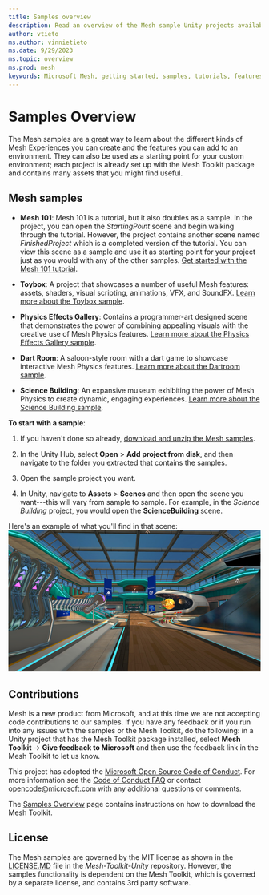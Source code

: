```yaml
---
title: Samples overview
description: Read an overview of the Mesh sample Unity projects available in the Mesh Toolkit.
author: vtieto
ms.author: vinnietieto
ms.date: 9/29/2023
ms.topic: overview
ms.prod: mesh
keywords: Microsoft Mesh, getting started, samples, tutorials, features, toolkit, Mesh toolkit
---
```


# Samples Overview

The Mesh samples are a great way to learn about the different kinds of Mesh Experiences you can create and the features you can add to an environment. They can also be used as a starting point for your custom environment; each project is already set up with the Mesh Toolkit package and contains many assets that you might find useful.

## Mesh samples

- **Mesh 101**: Mesh 101 is a tutorial, but it also doubles as a sample. In the project, you can open the *StartingPoint* scene and begin walking through the tutorial. However, the project contains another scene named *FinishedProject* which is a completed version of the tutorial. You can view this scene as a sample and use it as starting point for your project just as you would with any of the other samples. [Get started with the Mesh 101 tutorial](../mesh-101-tutorial/mesh-101-01-overview-and-setup.md).

- **Toybox**: A project that showcases a number of useful Mesh features: assets, shaders, visual scripting, animations, VFX, and SoundFX. [Learn more about the Toybox sample](toybox.md).

- **Physics Effects Gallery**: Contains a programmer-art designed scene that demonstrates the power of combining appealing visuals with the creative use of Mesh Physics features. [Learn more about the Physics Effects Gallery sample](physics-effects-gallery.md).

- **Dart Room**: A saloon-style room with a dart game to showcase interactive Mesh Physics features. [Learn more about the Dartroom sample](dart-room.md).

- **Science Building**: An expansive museum exhibiting the power of Mesh Physics to create dynamic, engaging experiences. [Learn more about the Science Building sample](science-building.md).


**To start with a sample**:

1. If you haven't done so already, [download and unzip the Mesh samples](download-mesh-samples.md).

1. In the Unity Hub, select **Open** > **Add project from disk**, and then navigate to the folder you extracted that contains the samples.

1. Open the sample project you want. 

1. In Unity, navigate to **Assets** > **Scenes** and then open the scene you want---this will vary from sample to sample. For example, in the *Science Building* project, you would open the **ScienceBuilding** scene.

Here's an example of what you'll find in that scene:![___](../../../media/get-started-developing-mesh/image007.png)

## Contributions

Mesh is a new product from Microsoft, and at this time we are not accepting code contributions to our samples. If you have any feedback or if you run into any issues with the samples or the Mesh Toolkit, do the following: in a Unity project that has the Mesh Toolkit package installed, select **Mesh Toolkit** -> **Give feedback to Microsoft** and then use the feedback link in the Mesh Toolkit to let us know.

This project has adopted the [Microsoft Open Source Code of Conduct](https://opensource.microsoft.com/codeofconduct/).
For more information see the [Code of Conduct FAQ](https://opensource.microsoft.com/codeofconduct/faq/) or
contact [opencode@microsoft.com](mailto:opencode@microsoft.com) with any additional questions or comments.

The [Samples Overview](samples-overview.md) page contains instructions on how to download the Mesh Toolkit.

## License

The Mesh samples are governed by the MIT license as shown in the [LICENSE.MD](https://github.com/microsoft/Mesh-Toolkit-Unity/blob/main/LICENSE) file in the *Mesh-Toolkit-Unity* repository. However, the samples functionality is dependent on the Mesh Toolkit, which is governed by a separate license, and contains 3rd party software. 
